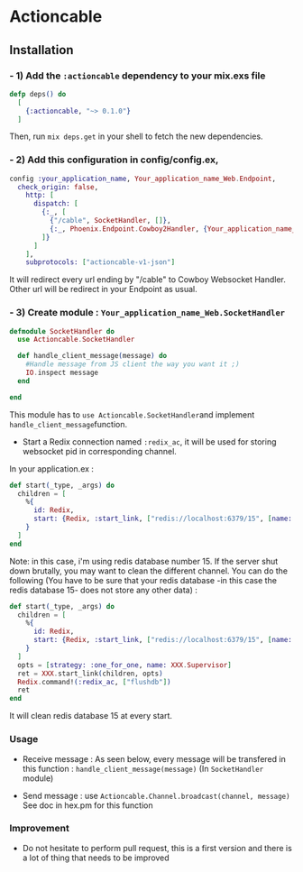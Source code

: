 # Actioncable

## Installation

### - 1) Add the `:actioncable` dependency to your mix.exs file

```elixir
defp deps() do
  [
    {:actioncable, "~> 0.1.0"}
  ]
```

Then, run `mix deps.get` in your shell to fetch the new dependencies.


### - 2) Add this configuration in config/config.ex,

```elixir
config :your_application_name, Your_application_name_Web.Endpoint,
  check_origin: false,
    http: [
      dispatch: [
        {:_, [
          {"/cable", SocketHandler, []},
          {:_, Phoenix.Endpoint.Cowboy2Handler, {Your_application_name_Web.Endpoint, []}}
        ]}
      ]
    ],
    subprotocols: ["actioncable-v1-json"]
```

It will redirect every url ending by "/cable" to Cowboy Websocket Handler.
Other url will be redirect in your Endpoint as usual.

### - 3) Create module : `Your_application_name_Web.SocketHandler`

```elixir
defmodule SocketHandler do
  use Actioncable.SocketHandler

  def handle_client_message(message) do
    #Handle message from JS client the way you want it ;)
    IO.inspect message
  end

end

```

This module has to `use Actioncable.SocketHandler`and implement `handle_client_message`function.


- Start a Redix connection named `:redix_ac`, it will be used for storing websocket pid in corresponding channel.

In your application.ex :

```elixir
def start(_type, _args) do
  children = [
    %{
      id: Redix,
      start: {Redix, :start_link, ["redis://localhost:6379/15", [name: :redix_ac]]}
    }
  ]
end
```

Note: in this case, i'm using redis database number 15. If the server shut down brutally, you may want to clean the different channel.
You can do the following (You have to be sure that your redis database -in this case the redis database 15-  does not store any other data) :

```elixir
def start(_type, _args) do
  children = [
    %{
      id: Redix,
      start: {Redix, :start_link, ["redis://localhost:6379/15", [name: :redix_ac]]}
    }
  ]
  opts = [strategy: :one_for_one, name: XXX.Supervisor]
  ret = XXX.start_link(children, opts)
  Redix.command!(:redix_ac, ["flushdb"])
  ret
end
```

It will clean redis database 15 at every start.

### Usage

- Receive message : As seen below, every message will be transfered in this function : `handle_client_message(message)` (In `SocketHandler` module)

- Send message : use `Actioncable.Channel.broadcast(channel, message)` See doc in hex.pm for this function


### Improvement

- Do not hesitate to perform pull request, this is a first version and there is a lot of thing that needs to be improved